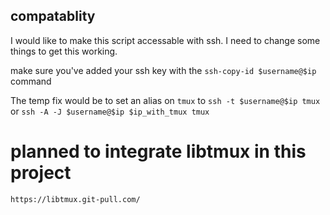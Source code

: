 ## compatablity

I would like to make this script accessable with ssh.
I need to change some things to get this working.

make sure you've added your ssh key with the `ssh-copy-id $username@$ip` command

The temp fix would be to set an alias on `tmux` to `ssh -t $username@$ip tmux` or `ssh -A -J $username@$ip $ip_with_tmux tmux`

# planned to integrate libtmux in this project

`https://libtmux.git-pull.com/`
